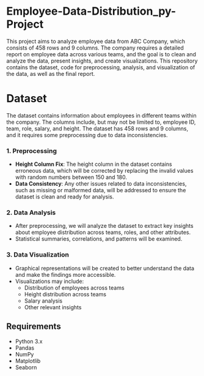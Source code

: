 # Employee-Data-Distribution_py-Project
This project aims to analyze employee data from ABC Company, which consists of 458 rows and 9 columns. The company requires a detailed report on employee data across various teams, and the goal is to clean and analyze the data, present insights, and create visualizations. This repository contains the dataset, code for preprocessing, analysis, and visualization of the data, as well as the final report.
# Dataset
The dataset contains information about employees in different teams within the company. The columns include, but may not be limited to, employee ID, team, role, salary, and height. The dataset has 458 rows and 9 columns, and it requires some preprocessing due to data inconsistencies.
### 1. Preprocessing
- **Height Column Fix**: The height column in the dataset contains erroneous data, which will be corrected by replacing the invalid values with random numbers between 150 and 180.
- **Data Consistency**: Any other issues related to data inconsistencies, such as missing or malformed data, will be addressed to ensure the dataset is clean and ready for analysis.

### 2. Data Analysis
- After preprocessing, we will analyze the dataset to extract key insights about employee distribution across teams, roles, and other attributes.
- Statistical summaries, correlations, and patterns will be examined.

### 3. Data Visualization
- Graphical representations will be created to better understand the data and make the findings more accessible.
- Visualizations may include:
  - Distribution of employees across teams
  - Height distribution across teams
  - Salary analysis
  - Other relevant insights

## Requirements

- Python 3.x
- Pandas
- NumPy
- Matplotlib
- Seaborn

